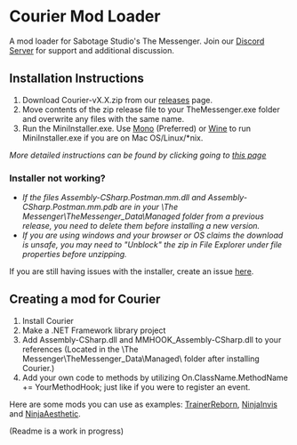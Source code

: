 # Courier Mod Loader

A mod loader for Sabotage Studio's The Messenger. Join our [Discord Server](https://discord.gg/BNrn9rh) for support and additional discussion.

## Installation Instructions

1) Download Courier-vX.X.zip from our [releases](https://github.com/Brokemia/Courier/releases) page.
2) Move contents of the zip release file to your TheMessenger.exe folder and overwrite any files with the same name.
3) Run the MiniInstaller.exe. Use [Mono](https://www.mono-project.com/) (Preferred) or [Wine](https://www.winehq.org/) to run MiniInstaller.exe if you are on Mac OS/Linux/*nix.

*More detailed instructions can be found by clicking going to [this page](https://github.com/Brokemia/Courier/wiki/Installing-Courier/)*

### Installer not working?
* *If the files Assembly-CSharp.Postman.mm.dll and Assembly-CSharp.Postman.mm.pdb are in your \The Messenger\TheMessenger_Data\Managed folder from a previous release, you need to delete them before installing a new version.*
* *If you are using windows and your browser or OS claims the download is unsafe, you may need to "Unblock" the zip in File Explorer under file properties before unzipping.*

If you are still having issues with the installer, create an issue [here](https://github.com/Brokemia/Courier/issues).

## Creating a mod for Courier
1) Install Courier
2) Make a .NET Framework library project
3) Add Assembly-CSharp.dll and MMHOOK_Assembly-CSharp.dll to your references 
(Located in the \The Messenger\TheMessenger_Data\Managed\ folder after installing Courier.)
4) Add your own code to methods by utilizing On.ClassName.MethodName += YourMethodHook; just like if you were to register an event.

Here are some mods you can use as examples: 
[TrainerReborn](https://github.com/Brokemia/TrainerReborn), [NinjaInvis](https://github.com/Brokemia/NinjaInvis) and [NinjaAesthetic](https://github.com/Brokemia/NinjaAesthetic).

(Readme is a work in progress)
